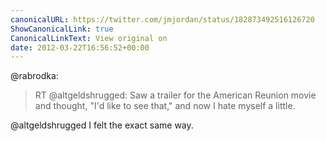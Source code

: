 ```yaml
---
canonicalURL: https://twitter.com/jmjordan/status/182873492516126720
ShowCanonicalLink: true
CanonicalLinkText: View original on
date: 2012-03-22T16:56:52+00:00
---
```

@rabrodka:

> RT @altgeldshrugged: Saw a trailer for the American Reunion movie and thought, "I'd like to see that," and now I hate myself a little.

@altgeldshrugged I felt the exact same way.